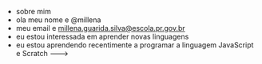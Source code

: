- sobre mim
-   ola meu nome e @millena
-   meu email e millena.guarida.silva@escola.pr.gov.br
-   eu estou interessada em aprender novas linguagens
-   eu estou aprendendo recentimente a programar a linguagem JavaScript e Scratch 
--->
